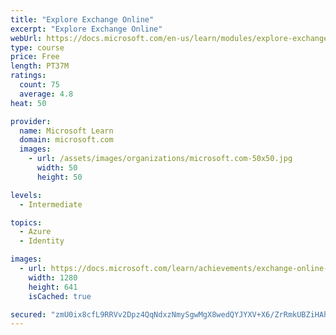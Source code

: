 ```yaml
---
title: "Explore Exchange Online"
excerpt: "Explore Exchange Online"
webUrl: https://docs.microsoft.com/en-us/learn/modules/explore-exchange-online/
type: course
price: Free
length: PT37M
ratings:
  count: 75
  average: 4.8
heat: 50

provider:
  name: Microsoft Learn
  domain: microsoft.com
  images:
    - url: /assets/images/organizations/microsoft.com-50x50.jpg
      width: 50
      height: 50

levels:
  - Intermediate

topics:
  - Azure
  - Identity

images:
  - url: https://docs.microsoft.com/learn/achievements/exchange-online-explore-social.png
    width: 1280
    height: 641
    isCached: true

secured: "zmU0ix8cfL9RRVv2Dpz4QqNdxzNmySgwMgX8wedQYJYXV+X6/ZrRmkUBZiHAhiQyzflrEeevIUu9EpDT15wLotka5L8s8QMJyThSCheHEodvIjXgl8Ubbkg73B6KUhsdxmwl5CYC/8e/FPXuAoxODAFdcOwL9h/ixagupWcsnZV3T6HkejBN4h9Nu8XaZUGKObatGVqq41fm4xAt2YGhVGOixAewIkJayErjSnKnNB6xemkMaUW3v6r8LhiiARiizcwz929uG9eH5MQebeipLLRRpsGs2EOVJZ/JAPK04WvzxA2aG2Lz5m6FsAlr9ZT1Qsu+N0n8F0sNYjeePjGswRq3R6Cn+Diji/JLem+ro47GFrdQz9HsQgcAsAAlyEDaIW4C+Mexdsxx/elbZd2nrmZIcQ1S2yGPzHwKucGsldI=;kUcgfvZXRN4uskHbkxdsMA=="
---
```


